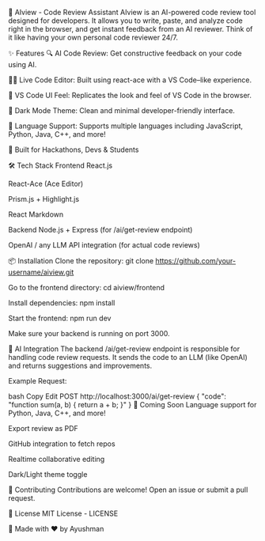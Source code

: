 🧠 AIview - Code Review Assistant
AIview is an AI-powered code review tool designed for developers. It allows you to write, paste, and analyze code right in the browser, and get instant feedback from an AI reviewer. Think of it like having your own personal code reviewer 24/7.

✨ Features
🔍 AI Code Review: Get constructive feedback on your code using AI.

🧑‍💻 Live Code Editor: Built using react-ace with a VS Code–like experience.

🎨 VS Code UI Feel: Replicates the look and feel of VS Code in the browser.

🌈 Dark Mode Theme: Clean and minimal developer-friendly interface.

🔧 Language Support: Supports multiple languages including JavaScript, Python, Java, C++, and more!

🚀 Built for Hackathons, Devs & Students

🛠️ Tech Stack
Frontend
React.js

React-Ace (Ace Editor)

Prism.js + Highlight.js

React Markdown

Backend
Node.js + Express (for /ai/get-review endpoint)

OpenAI / any LLM API integration (for actual code reviews)

📦 Installation
Clone the repository:
git clone https://github.com/your-username/aiview.git

Go to the frontend directory:
cd aiview/frontend

Install dependencies:
npm install

Start the frontend:
npm run dev

Make sure your backend is running on port 3000.

🧠 AI Integration
The backend /ai/get-review endpoint is responsible for handling code review requests. It sends the code to an LLM (like OpenAI) and returns suggestions and improvements.

Example Request:

bash
Copy
Edit
POST http://localhost:3000/ai/get-review
{
  "code": "function sum(a, b) { return a + b; }"
}
🚀 Coming Soon
Language support for Python, Java, C++, and more!

Export review as PDF

GitHub integration to fetch repos

Realtime collaborative editing

Dark/Light theme toggle

🤝 Contributing
Contributions are welcome! Open an issue or submit a pull request.

📄 License
MIT License - LICENSE

🙌 Made with ❤️ by Ayushman

